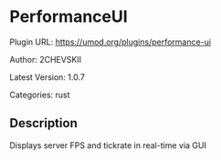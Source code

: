 # PerformanceUI

Plugin URL: https://umod.org/plugins/performance-ui

Author: 2CHEVSKII

Latest Version: 1.0.7

Categories: rust

## Description

Displays server FPS and tickrate in real-time via GUI
